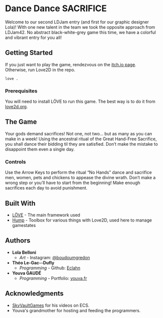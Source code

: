 # Dance Dance SACRIFICE

Welcome to our second LDJam entry (and first for our graphic designer Lola)! With one new talent in the team we took the opposite approach from LDJam42. No abstract black-white-grey game this time, we have a colorful and vibrant entry for you all!

## Getting Started
If you just want to play the game, rendezvous on the [itch.io page](https://eviber.itch.io/dance-dance-sacrifices).
Otherwise, run Love2D in the repo.
```
love .
```
### Prerequisites

You will need to install LÖVE to run this game. The best way is to do it from [love2d.org](https://love2d.org/).

## The Game
Your gods demand sacrifices! Not one, not two… but as many as you can make in a week! Using the ancestral ritual of the Great Hand-Free Sacrifice, you shall dance their bidding til they are satisfied. Don’t make the mistake to disappoint them even a single day.

### Controls
Use the Arrow Keys to perform the ritual “No Hands” dance and sacrifice men, women, pets and chickens to appease the divine wrath. Don’t make a wrong step or you’ll have to start from the beginning! Make enough sacrifices each day to avoid punishment.

## Built With

* [LÖVE](https://love2d.org/) - The main framework used
* [Hump](https://hump.readthedocs.io/en/latest/) - Toolbox for various things with Love2D, used here to manage gamestates

## Authors

* **Lola Belloni**
	* *Art* - Instagram: [@boudoumgredon](https://www.instagram.com/boudoumgredon/)
* **Théo Le-Gac--Dufly**
	* *Programming* - Github: [Eclahn](https://github.com/Eclahn)
* **Youva GAUDÉ**
	* *Programming* - Portfolio: [youva.fr](https://www.youva.fr/)

## Acknowledgments

* [SkyVaultGames](https://www.youtube.com/channel/UCSs-Hz8pP4PcKRQCdHuAxAg) for his videos on ECS.
* Youva's grandmother for hosting and feeding the programmers.
